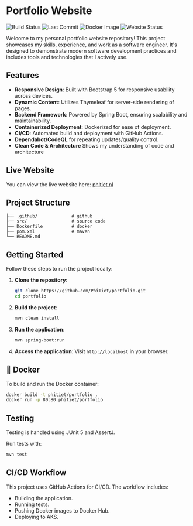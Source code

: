 # Portfolio Website

![Build Status](https://img.shields.io/github/actions/workflow/status/PhiTiet/portfolio/build_and_publish.yml?branch=main)
![Last Commit](https://img.shields.io/github/last-commit/PhiTiet/portfolio)
![Docker Image](https://img.shields.io/docker/image-size/phitiet/portfolio/latest)
![Website Status](https://img.shields.io/website?url=https%3A%2F%2Fphitiet.nl)

Welcome to my personal portfolio website repository! This project showcases my skills, experience, and work as a software engineer. It's designed to demonstrate modern software development practices and includes tools and technologies that I actively use.

## Features

- **Responsive Design**: Built with Bootstrap 5 for responsive usability across devices.
- **Dynamic Content**: Utilizes Thymeleaf for server-side rendering of pages.
- **Backend Framework**: Powered by Spring Boot, ensuring scalability and maintainability.
- **Containerized Deployment**: Dockerized for ease of deployment.
- **CI/CD**: Automated build and deployment with GitHub Actions.
- **Dependabot/CodeQL** for repeating updates/quality control.
- **Clean Code & Architecture** Shows my understanding of code and architecture

## Live Website

You can view the live website here: [phitiet.nl](https://phitiet.nl)

## Project Structure

```
├── .github/             # github
├── src/                 # source code
├── Dockerfile           # docker 
├── pom.xml              # maven
└── README.md            
```

## Getting Started

Follow these steps to run the project locally:

1. **Clone the repository**:
   ```bash
   git clone https://github.com/PhiTiet/portfolio.git
   cd portfolio
   ```

2. **Build the project**:
   ```bash
   mvn clean install
   ```

3. **Run the application**:
   ```bash
   mvn spring-boot:run
   ```

4. **Access the application**:
   Visit `http://localhost` in your browser.

## 🐳 Docker

To build and run the Docker container:

```bash
docker build -t phitiet/portfolio .
docker run -p 80:80 phitiet/portfolio
```

## Testing

Testing is handled using JUnit 5 and AssertJ.

Run tests with:
```bash
mvn test
```

## CI/CD Workflow

This project uses GitHub Actions for CI/CD. The workflow includes:
- Building the application.
- Running tests.
- Pushing Docker images to Docker Hub.
- Deploying to AKS.


